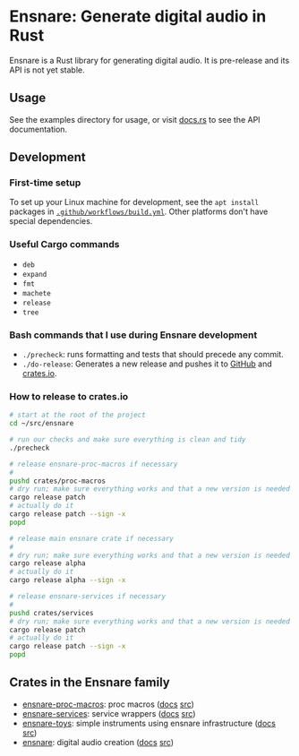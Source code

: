 # Ensnare: Generate digital audio in Rust

Ensnare is a Rust library for generating digital audio. It is pre-release and
its API is not yet stable.

## Usage

See the examples directory for usage, or visit
[docs.rs](https://docs.rs/ensnare/latest/ensnare/) to see the API documentation.

## Development

### First-time setup

To set up your Linux machine for development, see the `apt install` packages in
[`.github/workflows/build.yml`](./.github/workflows/build.yml). Other platforms
don't have special dependencies.

### Useful Cargo commands

* `deb`
* `expand`
* `fmt`
* `machete`
* `release`
* `tree`

### Bash commands that I use during Ensnare development

* `./precheck`: runs formatting and tests that should precede any commit.
* `./do-release`: Generates a new release and pushes it to
  [GitHub](https://github.com/ensnare-org/ensnare) and
  [crates.io](https://crates.io/crates/ensnare).

### How to release to crates.io

```bash
# start at the root of the project
cd ~/src/ensnare

# run our checks and make sure everything is clean and tidy
./precheck 

# release ensnare-proc-macros if necessary
#
pushd crates/proc-macros
# dry run; make sure everything works and that a new version is needed
cargo release patch
# actually do it
cargo release patch --sign -x
popd

# release main ensnare crate if necessary
#
# dry run; make sure everything works and that a new version is needed
cargo release alpha
# actually do it
cargo release alpha --sign -x

# release ensnare-services if necessary
#
pushd crates/services
# dry run; make sure everything works and that a new version is needed
cargo release patch
# actually do it
cargo release patch --sign -x
popd
```

## Crates in the Ensnare family

* [ensnare-proc-macros](https://crates.io/crates/ensnare-proc-macros): proc macros ([docs](https://docs.rs/ensnare-proc-macros/) [src](https://github.com/ensnare-org/ensnare/tree/main/crates/proc-macros))
* [ensnare-services](https://crates.io/crates/ensnare-services): service wrappers ([docs](https://docs.rs/ensnare-services/) [src](https://github.com/ensnare-org/ensnare/tree/main/crates/services))
* [ensnare-toys](https://crates.io/crates/ensnare-toys): simple instruments using ensnare infrastructure ([docs](https://docs.rs/ensnare-toys/) [src](https://github.com/ensnare-org/ensnare/tree/main/crates/toys))
* [ensnare](https://crates.io/crates/ensnare): digital audio creation ([docs](https://docs.rs/ensnare/) [src](https://github.com/ensnare-org/ensnare))
